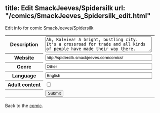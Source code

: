 title: Edit SmackJeeves/Spidersilk
url: "/comics/SmackJeeves_Spidersilk_edit.html"
---
Edit info for comic SmackJeeves/Spidersilk

<form name="comic" action="http://gaepostmail.appspot.com/comic/" method="post">
<table class="comicinfo">
<tr>
<th>Description</th><td><textarea name="description" cols="40" rows="3">Ah, Kalviva! A bright, bustling city. It's a crossroad for trade and all kinds of people have made their way there. Sometimes ... very strange people. Kalviva is also home to the biggest, most impressive, thief system. Prentice, following his exiled brother from the north, has made his way to Kalviva. He stumbles into one such thief cell (much to the embarrassment of his guildmates). Casting aside his strict warrior training doesn't come easily. His attempts at fitting in are nearly as bad as his attempts at thieving. However, the thieves live comfortably, certain of their protection, certain of their domain, and certain of each other. It is this stability Prentice seeks. But perhaps they are a little too comfortable. They will be hard pressed to handle what happens. Updates twice a week, Monday and Friday! Fantasy/ Comedy/ Drama/ Action/ Adventure/ Romance</textarea></td>
</tr>
<tr>
<th>Website</th><td><input type="text" name="url" value="http://spidersilk.smackjeeves.com/comics/" size="40"/></td>
</tr>
<tr>
<th>Genre</th><td><input type="text" name="genre" value="Other" size="40"/></td>
</tr>
<tr>
<th>Language</th><td><input type="text" name="language" value="English" size="40"/></td>
</tr>
<tr>
<th>Adult content</th><td><input type="checkbox" name="adult" value="adult" /></td>
</tr>
<tr>
<th></th><td>
<input type="hidden" name="comic" value="SmackJeeves_Spidersilk" />
<input type="submit" name="submit" value="Submit" />
</td>
</tr>
</table>
</form>

Back to the [comic](SmackJeeves_Spidersilk.html).
